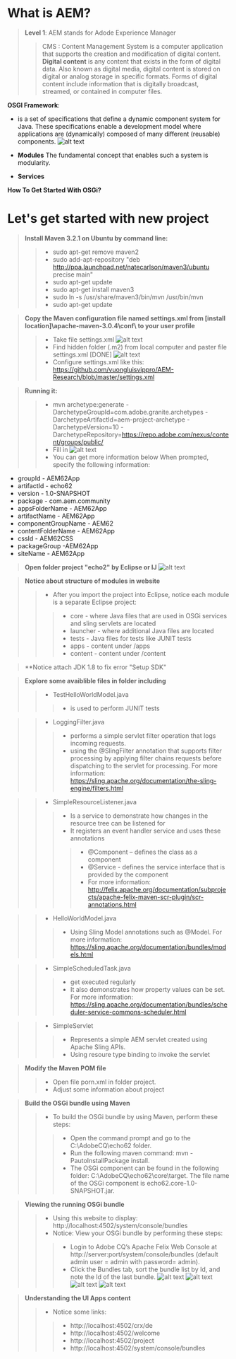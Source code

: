# What is AEM?
> **Level 1**: AEM stands for Adode Experience Manager
>> CMS : Content Management System is a computer application that supports the creation and modification of digital content. **Digital content** is any content that exists in the form of digital data. Also known as digital media, digital content is stored on digital or analog storage in specific formats. Forms of digital content include information that is digitally broadcast, streamed, or contained in computer files.

**OSGI Framework**: 
- is a set of specifications that define a dynamic component system for Java. These specifications enable a development model where applications are (dynamically) composed of many different (reusable) components. 
![alt text](https://github.com/vuongluisvippro/AEM-Research/blob/master/1.png)

- **Modules** The fundamental concept that enables such a system is modularity.
- **Services** 

**How To Get Started With OSGi?**

# Let's get started with new project

> **Install Maven 3.2.1 on Ubuntu by command line:**
>> - sudo apt-get remove maven2
>> - sudo add-apt-repository "deb http://ppa.launchpad.net/natecarlson/maven3/ubuntu precise main"
>> - sudo apt-get update
>> - sudo apt-get install maven3
>> - sudo ln -s /usr/share/maven3/bin/mvn /usr/bin/mvn
>> - sudo apt-get update

> **Copy the Maven configuration file named settings.xml from [install location]\apache-maven-3.0.4\conf\ to your user profile**
>> - Take file settings.xml
![alt text](https://github.com/vuongluisvippro/AEM-Research/blob/master/cq1.png)
>> - Find hidden folder (.m2) from local computer and paster file settings.xml [DONE]
![alt text](https://github.com/vuongluisvippro/AEM-Research/blob/master/cq2.png)
>> - Configure settings.xml like this: 
https://github.com/vuongluisvippro/AEM-Research/blob/master/settings.xml

> **Running it:** 
>> - mvn archetype:generate -DarchetypeGroupId=com.adobe.granite.archetypes -DarchetypeArtifactId=aem-project-archetype -DarchetypeVersion=10 -DarchetypeRepository=https://repo.adobe.com/nexus/content/groups/public/
>> - Fill in 
![alt text](https://github.com/vuongluisvippro/AEM-Research/blob/master/cq3.png)
>> - You can get more information below
When prompted, specify the following information:  
- groupId - AEM62App 
- artifactId - echo62
- version - 1.0-SNAPSHOT
- package - com.aem.community
- appsFolderName - AEM62App  
- artifactName - AEM62App 
- componentGroupName - AEM62
- contentFolderName - AEM62App 
- cssId - AEM62CSS
- packageGroup -AEM62App 
- siteName - AEM62App 
> **Open folder project "echo2" by Eclipse or IJ**
 ![alt text](https://github.com/vuongluisvippro/AEM-Research/blob/master/cq4.png)
 
> **Notice about structure of modules in website**
>> - After you import the project into Eclipse, notice each module is a separate Eclipse project: 
>>> - core - where Java files that are used in OSGi services and sling servlets are located
>>> - launcher - where additional Java files are located
>>> - tests - Java files for tests like JUNIT tests
>>> - apps - content under /apps
>>> - content - content under /content

> **Notice attach JDK 1.8 to fix error "Setup SDK"

> **Explore some avaiblible files in folder including**
>> - TestHelloWorldModel.java
>>> - is used to perform JUNIT tests

>> - LoggingFilter.java
>>> - performs a simple servlet filter operation that logs incoming requests.
>>> - using the @SlingFilter annotation that supports filter processing by applying filter chains requests before dispatching to the servlet for processing. For more information: https://sling.apache.org/documentation/the-sling-engine/filters.html

>> - SimpleResourceListener.java
>>> - Is a service to demonstrate how changes in the resource tree can be listened for
>>> - It registers an event handler service and uses these annotations
>>>> - @Component – defines the class as a component
>>>> - @Service - defines the service interface that is provided by the component
>>>> - For more information: http://felix.apache.org/documentation/subprojects/apache-felix-maven-scr-plugin/scr-annotations.html

>> - HelloWorldModel.java
>>> - Using Sling Model annotations such as @Model. For more information: https://sling.apache.org/documentation/bundles/models.html

>> - SimpleScheduledTask.java
>>> - get executed regularly
>>> - It also demonstrates how property values can be set. For more information: https://sling.apache.org/documentation/bundles/scheduler-service-commons-scheduler.html

>> - SimpleServlet
>>> - Represents a simple AEM servlet created using Apache Sling APIs.
>>> - Using resoure type binding to invoke the servlet

> **Modify the Maven POM file**
>> - Open file porn.xml in folder project.
>> - Adjust some information about project

> **Build the OSGi bundle using Maven**
>> - To build the OSGi bundle by using Maven, perform these steps:
>>> - Open the command prompt and go to the C:\AdobeCQ\echo62 folder.
>>> - Run the following maven command: mvn -PautoInstallPackage install.
>>> - The OSGi component can be found in the following folder: C:\AdobeCQ\echo62\core\target. The file name of the OSGi component is echo62.core-1.0-SNAPSHOT.jar.

> **Viewing the running OSGi bundle**
>> - Using this website to display: http://localhost:4502/system/console/bundles
>> - Notice: View your OSGi bundle by performing these steps:
>>> - Login to Adobe CQ’s Apache Felix Web Console at http://server:port/system/console/bundles (default admin user = admin with password= admin).
>>> - Click the Bundles tab, sort the bundle list by Id, and note the Id of the last bundle.
![alt text](https://github.com/vuongluisvippro/AEM-Research/blob/master/cq5.png)
![alt text](https://github.com/vuongluisvippro/AEM-Research/blob/master/cq6.png)
![alt text](https://github.com/vuongluisvippro/AEM-Research/blob/master/cq7.png)
![alt text](https://github.com/vuongluisvippro/AEM-Research/blob/master/cq8.png)

> **Understanding the UI Apps content**
>> - Notice some links:
>>> - http://localhost:4502/crx/de
>>> - http://localhost:4502/welcome
>>> - http://localhost:4502/project
>>> - http://localhost:4502/system/console/bundles
